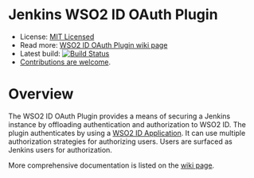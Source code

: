 # Jenkins WSO2 ID OAuth Plugin

* License: [MIT Licensed](LICENSE.txt)
* Read more: [WSO2 ID OAuth Plugin wiki page][wiki]
* Latest build: [![Build Status][build-image]][build-link]
* [Contributions are welcome](CONTRIBUTING.md).

# Overview

The WSO2 ID OAuth Plugin provides a means of securing a Jenkins instance by
offloading authentication and authorization to WSO2 ID.  The plugin authenticates
by using a [WSO2 ID Application][wso2].  It can use multiple
authorization strategies for authorizing users.  Users are surfaced as
Jenkins users for authorization.

More comprehensive documentation is listed on the [wiki page][wiki].

[build-image]: https://jenkins.ci.cloudbees.com/buildStatus/icon?job=plugins/wso2id-oauth-plugin
[build-link]: https://jenkins.ci.cloudbees.com/job/plugins/job/wso2id-oauth-plugin/
[wso2]: http://wso2.com/identity-and-access-management
[wiki]: https://wiki.jenkins-ci.org/display/JENKINS/WSO2+ID+OAuth+Plugin

